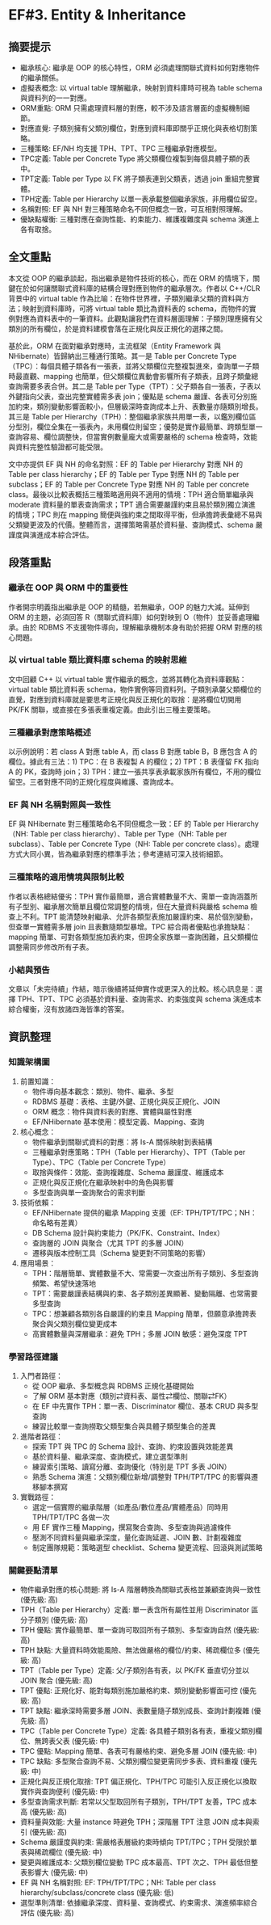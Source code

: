 # EF#3. Entity & Inheritance

## 摘要提示
- 繼承核心: 繼承是 OOP 的核心特性，ORM 必須處理關聯式資料如何對應物件的繼承關係。
- 虛擬表概念: 以 virtual table 理解繼承，映射到資料庫時可視為 table schema 與資料列的一一對應。
- ORM重點: ORM 只需處理資料層的對應，較不涉及語言層面的虛擬機制細節。
- 對應直覺: 子類別擁有父類別欄位，對應到資料庫即關乎正規化與表格切割策略。
- 三種策略: EF/NH 均支援 TPH、TPT、TPC 三種繼承對應模型。
- TPC定義: Table per Concrete Type 將父類欄位複製到每個具體子類的表中。
- TPT定義: Table per Type 以 FK 將子類表連到父類表，透過 join 重組完整實體。
- TPH定義: Table per Hierarchy 以單一表承載整個繼承家族，非用欄位留空。
- 名稱對照: EF 與 NH 對三種策略命名不同但概念一致，可互相對照理解。
- 優缺點權衡: 三種對應在查詢性能、約束能力、維護複雜度與 schema 演進上各有取捨。

## 全文重點
本文從 OOP 的繼承談起，指出繼承是物件技術的核心，而在 ORM 的情境下，關鍵在於如何讓關聯式資料庫的結構合理對應到物件的繼承層次。作者以 C++/CLR 背景中的 virtual table 作為比喻：在物件世界裡，子類別繼承父類的資料與方法；映射到資料庫時，可將 virtual table 類比為資料表的 schema，而物件的實例對應為資料表中的一筆資料。此觀點讓我們在資料層面理解：子類別理應擁有父類別的所有欄位，於是資料建模會落在正規化與反正規化的選擇之間。

基於此，ORM 在面對繼承對應時，主流框架（Entity Framework 與 NHibernate）皆歸納出三種通行策略。其一是 Table per Concrete Type（TPC）：每個具體子類各有一張表，並將父類欄位完整複製進來，查詢單一子類時最直觀、mapping 也簡單，但父類欄位異動會影響所有子類表，且跨子類彙總查詢需要多表合併。其二是 Table per Type（TPT）：父子類各自一張表，子表以外鍵指向父表，查出完整實體需多表 join；優點是 schema 嚴謹、各表可分別施加約束，類別變動影響面較小，但層級深時查詢成本上升、表數量亦隨類別增長。其三是 Table per Hierarchy（TPH）：整個繼承家族共用單一表，以鑑別欄位區分型別，欄位全集在一張表內，未用欄位則留空；優勢是實作最簡單、跨類型單一查詢容易、欄位調整快，但當實例數量龐大或需要嚴格的 schema 檢查時，效能與資料完整性驗證都可能受限。

文中亦提供 EF 與 NH 的命名對照：EF 的 Table per Hierarchy 對應 NH 的 Table per class hierarchy；EF 的 Table per Type 對應 NH 的 Table per subclass；EF 的 Table per Concrete Type 對應 NH 的 Table per concrete class。最後以比較表概括三種策略適用與不適用的情境：TPH 適合簡單繼承與 moderate 資料量的單表查詢需求；TPT 適合需要嚴謹約束且易於類別獨立演進的情境；TPC 則在 mapping 簡便與強約束之間取得平衡，但承擔跨表彙總不易與父類變更波及的代價。整體而言，選擇策略需基於資料量、查詢模式、schema 嚴謹度與演進成本綜合評估。

## 段落重點
### 繼承在 OOP 與 ORM 中的重要性
作者開宗明義指出繼承是 OOP 的精髓，若無繼承，OOP 的魅力大減。延伸到 ORM 的主題，必須回答 R（關聯式資料庫）如何對映到 O（物件）並妥善處理繼承。由於 RDBMS 不支援物件導向，理解繼承機制本身有助於把握 ORM 對應的核心問題。

### 以 virtual table 類比資料庫 schema 的映射思維
文中回顧 C++ 以 virtual table 實作繼承的概念，並將其轉化為資料庫觀點：virtual table 類比資料表 schema，物件實例等同資料列。子類別承襲父類欄位的直覺，對應到資料庫就是要思考正規化與反正規化的取捨：是將欄位切開用 PK/FK 關聯，或直接在多張表重複定義。由此引出三種主要策略。

### 三種繼承對應策略概述
以示例說明：若 class A 對應 table A，而 class B 對應 table B，B 應包含 A 的欄位。據此有三法：1) TPC：在 B 表複製 A 的欄位；2) TPT：B 表僅留 FK 指向 A 的 PK，查詢時 join；3) TPH：建立一張共享表承載家族所有欄位，不用的欄位留空。三者對應不同的正規化程度與維護、查詢成本。

### EF 與 NH 名稱對照與一致性
EF 與 NHibernate 對三種策略命名不同但概念一致：EF 的 Table per Hierarchy（NH: Table per class hierarchy）、Table per Type（NH: Table per subclass）、Table per Concrete Type（NH: Table per concrete class）。處理方式大同小異，皆為繼承對應的標準手法；參考連結可深入技術細節。

### 三種策略的適用情境與限制比較
作者以表格總結優劣：TPH 實作最簡單，適合實體數量不大、需單一查詢涵蓋所有子型別、繼承層次簡單且欄位常調整的情境，但在大量資料與嚴格 schema 檢查上不利。TPT 能清楚映射繼承、允許各類型表施加嚴謹約束、易於個別變動，但查單一實體需多層 join 且表數隨類型暴增。TPC 綜合兩者優點也承擔缺點：mapping 簡單、可對各類型施加表約束，但跨全家族單一查詢困難，且父類欄位調整需同步修改所有子表。

### 小結與預告
文章以「未完待續」作結，暗示後續將延伸實作或更深入的比較。核心訊息是：選擇 TPH、TPT、TPC 必須基於資料量、查詢需求、約束強度與 schema 演進成本綜合權衡，沒有放諸四海皆準的答案。

## 資訊整理

### 知識架構圖
1. 前置知識：
   - 物件導向基本觀念：類別、物件、繼承、多型
   - RDBMS 基礎：表格、主鍵/外鍵、正規化與反正規化、JOIN
   - ORM 概念：物件與資料表的對應、實體與屬性對應
   - EF/NHibernate 基本使用：模型定義、Mapping、查詢
2. 核心概念：
   - 物件繼承到關聯式資料的對應：將 Is-A 關係映射到表結構
   - 三種繼承對應策略：TPH（Table per Hierarchy）、TPT（Table per Type）、TPC（Table per Concrete Type）
   - 取捨與條件：效能、查詢複雜度、Schema 嚴謹度、維護成本
   - 正規化與反正規化在繼承映射中的角色與影響
   - 多型查詢與單一查詢聚合的需求判斷
3. 技術依賴：
   - EF/NHibernate 提供的繼承 Mapping 支援（EF: TPH/TPT/TPC；NH：命名略有差異）
   - DB Schema 設計與約束能力（PK/FK、Constraint、Index）
   - 查詢層的 JOIN 與聚合（尤其 TPT 的多層 JOIN）
   - 遷移與版本控制工具（Schema 變更對不同策略的影響）
4. 應用場景：
   - TPH：階層簡單、實體數量不大、常需要一次查出所有子類別、多型查詢頻繁、希望快速落地
   - TPT：需要嚴謹表結構與約束、各子類別差異顯著、變動隔離、也常需要多型查詢
   - TPC：想兼顧各類別各自嚴謹的約束且 Mapping 簡單，但願意承擔跨表聚合與父類別欄位變更成本
   - 高實體數量與深層繼承：避免 TPH；多層 JOIN 敏感：避免深度 TPT

### 學習路徑建議
1. 入門者路徑：
   - 從 OOP 繼承、多型概念與 RDBMS 正規化基礎開始
   - 了解 ORM 基本對應（類別⇄資料表、屬性⇄欄位、關聯⇄FK）
   - 在 EF 中先實作 TPH：單一表、Discriminator 欄位、基本 CRUD 與多型查詢
   - 練習比較單一查詢撈取父類型集合與具體子類型集合的差異
2. 進階者路徑：
   - 探索 TPT 與 TPC 的 Schema 設計、查詢、約束設置與效能差異
   - 基於資料量、繼承深度、查詢模式，建立選型準則
   - 練習索引策略、讀寫分離、查詢優化（特別是 TPT 多表 JOIN）
   - 熟悉 Schema 演進：父類別欄位新增/調整對 TPH/TPT/TPC 的影響與遷移腳本撰寫
3. 實戰路徑：
   - 選定一個實際的繼承階層（如產品/數位產品/實體產品）同時用 TPH/TPT/TPC 各做一次
   - 用 EF 實作三種 Mapping，撰寫聚合查詢、多型查詢與過濾條件
   - 壓測不同資料量與繼承深度，量化查詢延遲、JOIN 數、計劃複雜度
   - 制定團隊規範：策略選型 checklist、Schema 變更流程、回滾與測試策略

### 關鍵要點清單
- 物件繼承對應的核心問題: 將 Is-A 階層轉換為關聯式表格並兼顧查詢與一致性 (優先級: 高)
- TPH（Table per Hierarchy）定義: 單一表含所有屬性並用 Discriminator 區分子類別 (優先級: 高)
- TPH 優點: 實作最簡單、單一查詢可取回所有子類別、多型查詢自然 (優先級: 高)
- TPH 缺點: 大量資料時效能風險、無法做嚴格的欄位/約束、稀疏欄位多 (優先級: 高)
- TPT（Table per Type）定義: 父/子類別各有表，以 PK/FK 垂直切分並以 JOIN 聚合 (優先級: 高)
- TPT 優點: 正規化好、能對每類別施加嚴格約束、類別變動影響面可控 (優先級: 高)
- TPT 缺點: 繼承深時需要多層 JOIN、表數量隨子類別成長、查詢計劃複雜 (優先級: 高)
- TPC（Table per Concrete Type）定義: 各具體子類別各有表，重複父類別欄位、無跨表父表 (優先級: 中)
- TPC 優點: Mapping 簡單、各表可有嚴格約束、避免多層 JOIN (優先級: 中)
- TPC 缺點: 多型聚合查詢不易、父類別欄位變更需同步多表、資料重複 (優先級: 中)
- 正規化與反正規化取捨: TPT 偏正規化、TPH/TPC 可能引入反正規化以換取實作與查詢便利 (優先級: 中)
- 多型查詢需求判斷: 若常以父型取回所有子類別，TPH/TPT 友善，TPC 成本高 (優先級: 高)
- 資料量與效能: 大量 instance 時避免 TPH；深階層 TPT 注意 JOIN 成本與索引 (優先級: 高)
- Schema 嚴謹度與約束: 需嚴格表層級約束時傾向 TPT/TPC；TPH 受限於單表與稀疏欄位 (優先級: 中)
- 變更與維護成本: 父類別欄位變動 TPC 成本最高、TPT 次之、TPH 最低但整表影響大 (優先級: 中)
- EF 與 NH 名稱對照: EF: TPH/TPT/TPC；NH: Table per class hierarchy/subclass/concrete class (優先級: 低)
- 選型準則清單: 依據繼承深度、資料量、查詢模式、約束需求、演進頻率綜合評估 (優先級: 高)